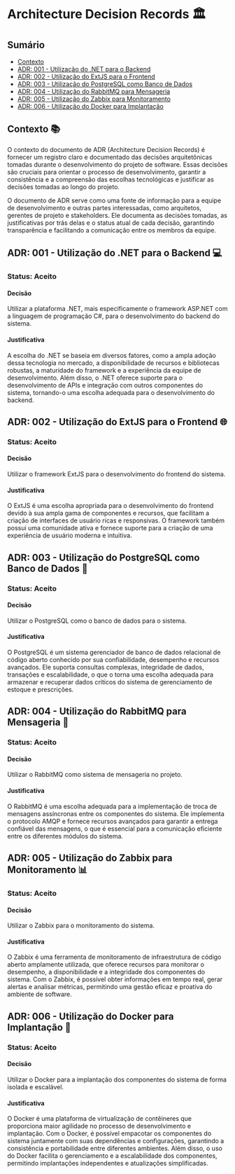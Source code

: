 # Architecture Decision Records  🏛️

## Sumário
- [Contexto](#contexto)
- [ADR: 001 - Utilização do .NET para o Backend](#adr-001---utilização-do-net-para-o-backend)
- [ADR: 002 - Utilização do ExtJS para o Frontend](#adr-002---utilização-do-extjs-para-o-frontend)
- [ADR: 003 - Utilização do PostgreSQL como Banco de Dados](#adr-003---utilização-do-postgresql-como-banco-de-dados)
- [ADR: 004 - Utilização do RabbitMQ para Mensageria](#adr-004---utilização-do-rabbitmq-para-mensageria)
- [ADR: 005 - Utilização do Zabbix para Monitoramento](#adr-005---utilização-do-zabbix-para-monitoramento)
- [ADR: 006 - Utilização do Docker para Implantação](#adr-006---utilização-do-docker-para-implantação)

## Contexto  📚
O contexto do documento de ADR (Architecture Decision Records) é fornecer um registro claro e documentado das decisões arquitetônicas tomadas durante o desenvolvimento do projeto de software. Essas decisões são cruciais para orientar o processo de desenvolvimento, garantir a consistência e a compreensão das escolhas tecnológicas e justificar as decisões tomadas ao longo do projeto.

O documento de ADR serve como uma fonte de informação para a equipe de desenvolvimento e outras partes interessadas, como arquitetos, gerentes de projeto e stakeholders. Ele documenta as decisões tomadas, as justificativas por trás delas e o status atual de cada decisão, garantindo transparência e facilitando a comunicação entre os membros da equipe.

## ADR: 001 - Utilização do .NET para o Backend  💻
### Status: Aceito

#### Decisão
Utilizar a plataforma .NET, mais especificamente o framework ASP.NET com a linguagem de programação C#, para o desenvolvimento do backend do sistema.

#### Justificativa
A escolha do .NET se baseia em diversos fatores, como a ampla adoção dessa tecnologia no mercado, a disponibilidade de recursos e bibliotecas robustas, a maturidade do framework e a experiência da equipe de desenvolvimento. Além disso, o .NET oferece suporte para o desenvolvimento de APIs e integração com outros componentes do sistema, tornando-o uma escolha adequada para o desenvolvimento do backend.

## ADR: 002 - Utilização do ExtJS para o Frontend  🌐
### Status: Aceito

#### Decisão
Utilizar o framework ExtJS para o desenvolvimento do frontend do sistema.

#### Justificativa
O ExtJS é uma escolha apropriada para o desenvolvimento do frontend devido à sua ampla gama de componentes e recursos, que facilitam a criação de interfaces de usuário ricas e responsivas. O framework também possui uma comunidade ativa e fornece suporte para a criação de uma experiência de usuário moderna e intuitiva.

## ADR: 003 - Utilização do PostgreSQL como Banco de Dados  🐘
### Status: Aceito

#### Decisão
Utilizar o PostgreSQL como o banco de dados para o sistema.

#### Justificativa
O PostgreSQL é um sistema gerenciador de banco de dados relacional de código aberto conhecido por sua confiabilidade, desempenho e recursos avançados. Ele suporta consultas complexas, integridade de dados, transações e escalabilidade, o que o torna uma escolha adequada para armazenar e recuperar dados críticos do sistema de gerenciamento de estoque e prescrições.

## ADR: 004 - Utilização do RabbitMQ para Mensageria  🐰
### Status: Aceito

#### Decisão
Utilizar o RabbitMQ como sistema de mensageria no projeto.

#### Justificativa
O RabbitMQ é uma escolha adequada para a implementação de troca de mensagens assíncronas entre os componentes do sistema. Ele implementa o protocolo AMQP e fornece recursos avançados para garantir a entrega confiável das mensagens, o que é essencial para a comunicação eficiente entre os diferentes módulos do sistema.

## ADR: 005 - Utilização do Zabbix para Monitoramento  📊
### Status: Aceito

#### Decisão
Utilizar o Zabbix para o monitoramento do sistema.

#### Justificativa
O Zabbix é uma ferramenta de monitoramento de infraestrutura de código aberto amplamente utilizada, que oferece recursos para monitorar o desempenho, a disponibilidade e a integridade dos componentes do sistema. Com o Zabbix, é possível obter informações em tempo real, gerar alertas e analisar métricas, permitindo uma gestão eficaz e proativa do ambiente de software.

## ADR: 006 - Utilização do Docker para Implantação  🐳
### Status: Aceito

#### Decisão
Utilizar o Docker para a implantação dos componentes do sistema de forma isolada e escalável.

#### Justificativa
O Docker é uma plataforma de virtualização de contêineres que proporciona maior agilidade no processo de desenvolvimento e implantação. Com o Docker, é possível empacotar os componentes do sistema juntamente com suas dependências e configurações, garantindo a consistência e portabilidade entre diferentes ambientes. Além disso, o uso do Docker facilita o gerenciamento e a escalabilidade dos componentes, permitindo implantações independentes e atualizações simplificadas.

